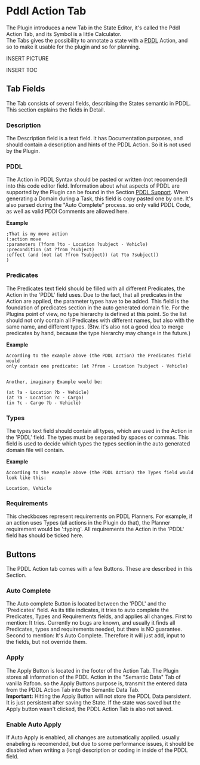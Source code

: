 
# Pddl Action Tab

The Plugin introduces a new Tab in the State Editor, it's called the Pddl Action Tab, and its Symbol is a little Calculator.  
The Tabs gives the possibility to annotate a state with a [PDDL](https://en.wikipedia.org/wiki/Planning_Domain_Definition_Language) Action, and so to make it usable for the plugin and so for planning.

INSERT PICTURE

INSERT TOC
## Tab Fields

The Tab consists of several fields, describing the States semantic in PDDL. This section explains the fields in Detail. 

### Description

The Description field is a text field. It has Documentation purposes, and should contain a description and hints of the PDDL Action. So it is not used by the Plugin.

### PDDL

The Action in PDDL Syntax should be pasted or written (not recomended) into this code editor field. Information about what aspects of PDDL are supported by the Plugin can be found in the Section [PDDL Support](HomePage.md#pddl-support). When generating a Domain during a Task, this field is copy pasted one by one. It's also parsed during the "Auto Complete" process. so only valid PDDL Code, as well as valid PDDl Comments are allowed here.

**Example**

```PDDL
;That is my move action
(:action move
:parameters (?form ?to - Location ?subject - Vehicle)
:precondition (at ?from ?subject)
:effect (and (not (at ?from ?subject)) (at ?to ?subject))
)
```
### Predicates

The Predicates text field should be filled with all different Predicates, the Action in the 'PDDL' field uses. Due to the fact, that all predicates in the Action are applied, the parameter types have to be added. This field is the foundation of predicates section in the auto generated domain file. For the Plugins point of view, no type hierarchy is defined  at this point. So the list should not only contain all Predicates with different names, but also with the same name, and different types. (Btw. it's also not a good idea to merge predicates by hand, because the type hierarchy may change in the future.)

**Example**

```
According to the example above (the PDDL Action) the Predicates field would 
only contain one predicate: (at ?from - Location ?subject - Vehicle)


Another, imaginary Example would be: 

(at ?a - Location ?b - Vehicle)
(at ?a - Location ?c - Cargo)
(in ?c - Cargo ?b - Vehicle)
```


### Types

The types text field should contain all types, which are used in the Action in the 'PDDL' field. The types must be separated by spaces or commas. This field is used to decide which types the types section in the auto generated domain file will contain. 

**Example**
```
According to the example above (the PDDL Action) the Types field would look like this:

Location, Vehicle
```

### Requirements

This checkboxes represent requirements on PDDL Planners. For example, if an action uses Types (all actions in the Plugin do that), the Planner requirement would be ':typing'. All requirements the Action in the 'PDDL' field has should be ticked here.

## Buttons

The PDDL Action tab comes with a few Buttons. These are described in this Section.

### Auto Complete

The Auto complete Button is located between the 'PDDL' and the 'Predicates' field. As its title indicates, it tries to auto complete the Predicates, Types and Requirements fields, and applies all changes. First to mention: It tries. Currently no bugs are known, and usually it finds all Predicates, types and requirements needed, but there is NO guarantee. Second to mention: It's Auto Complete. Therefore it will just add, input to the fields, but not override them.  

### Apply

The Apply Button is located in the footer of the Action Tab. The Plugin stores all information of the PDDL Action in the "Semantic Data" Tab of vanilla Rafcon. so the Apply Buttons purpose is, transmit the entered data from the PDDL Action Tab into the Semantic Data Tab.    
**Important:** Hitting the Apply Button will not store the PDDL Data persistent. It is just persistent after saving the State. If the state was saved but the Apply button wasn't clicked, the PDDL Action Tab is also not saved.

### Enable Auto Apply

If Auto Apply is enabled, all changes are automatically applied. usually enabeling is recomended, but due to some performance issues, it should be disabled when writing a (long) description or coding in inside of the PDDL field.  
